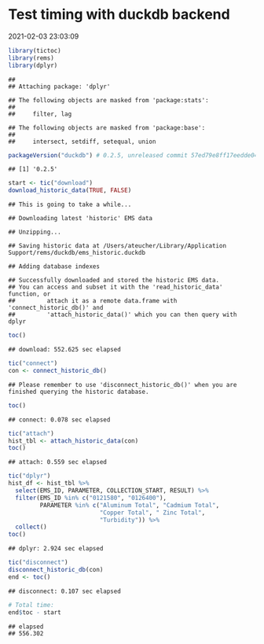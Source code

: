 Test timing with duckdb backend
================
2021-02-03 23:03:09

``` r
library(tictoc)
library(rems)
library(dplyr)
```

    ## 
    ## Attaching package: 'dplyr'

    ## The following objects are masked from 'package:stats':
    ## 
    ##     filter, lag

    ## The following objects are masked from 'package:base':
    ## 
    ##     intersect, setdiff, setequal, union

``` r
packageVersion("duckdb") # 0.2.5, unreleased commit 57ed79e8ff17eedde0483509d4202e9e716e16ab
```

    ## [1] '0.2.5'

``` r
start <- tic("download")
download_historic_data(TRUE, FALSE)
```

    ## This is going to take a while...

    ## Downloading latest 'historic' EMS data

    ## Unzipping...

    ## Saving historic data at /Users/ateucher/Library/Application Support/rems/duckdb/ems_historic.duckdb

    ## Adding database indexes

    ## Successfully downloaded and stored the historic EMS data.
    ## You can access and subset it with the 'read_historic_data' function, or
    ##         attach it as a remote data.frame with 'connect_historic_db()' and
    ##         'attach_historic_data()' which you can then query with dplyr

``` r
toc()
```

    ## download: 552.625 sec elapsed

``` r
tic("connect")
con <- connect_historic_db()
```

    ## Please remember to use 'disconnect_historic_db()' when you are finished querying the historic database.

``` r
toc()
```

    ## connect: 0.078 sec elapsed

``` r
tic("attach")
hist_tbl <- attach_historic_data(con)
toc()
```

    ## attach: 0.559 sec elapsed

``` r
tic("dplyr")
hist_df <- hist_tbl %>%
  select(EMS_ID, PARAMETER, COLLECTION_START, RESULT) %>%
  filter(EMS_ID %in% c("0121580", "0126400"),
         PARAMETER %in% c("Aluminum Total", "Cadmium Total",
                          "Copper Total", " Zinc Total",
                          "Turbidity")) %>%
  collect()
toc()
```

    ## dplyr: 2.924 sec elapsed

``` r
tic("disconnect")
disconnect_historic_db(con)
end <- toc()
```

    ## disconnect: 0.107 sec elapsed

``` r
# Total time:
end$toc - start
```

    ## elapsed 
    ## 556.302
